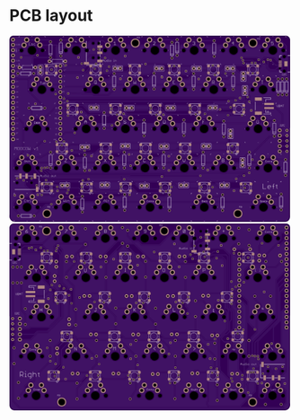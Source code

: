 # PCB layout

<img src="../img/pcb_top.png" width=500 />
<img src="../img/pcb_bottom.png" width=500 />
